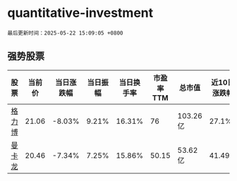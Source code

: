# quantitative-investment

`最后更新时间：2025-05-22 15:09:05 +0800`

## 强势股票

|股票|当前价|当日涨跌幅|当日振幅|当日换手率|市盈率TTM|总市值|近10日涨跌幅|
|----|----|----|----|----|----|----|----|
|[格力博](https://xueqiu.com/S/SZ301260)|21.06|-8.03%|9.21%|16.31%|76|103.26亿|27.1%|
|[曼卡龙](https://xueqiu.com/S/SZ300945)|20.46|-7.34%|7.25%|15.86%|50.15|53.62亿|41.49%|
